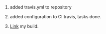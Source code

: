 1. added travis.yml to repository

2. added configuration to CI travis, tasks done. 

3. [Link](https://travis-ci.com/github/YaroslavNazarko/NazarkoLab) my build.
